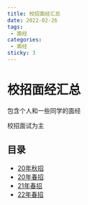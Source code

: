 ```yaml
---
title: 校招面经汇总
date: 2022-02-26
tags:
 - 面经
categories:
 - 面经
sticky: 3
---
```

# 校招面经汇总

包含个人和一些同学的面经

校招面试为主

## 目录
* [20年秋招](./20-autumn/)
* [20年春招](./20-spring/)
* [21年春招](./21-spring/)
* [22年春招](./22-spring/)